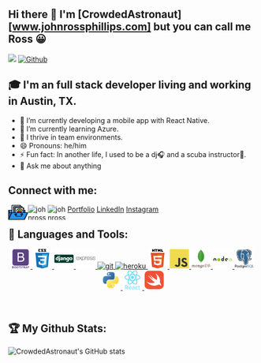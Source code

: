 ## Hi there 👋 I'm [CrowdedAstronaut][www.johnrossphillips.com] but you can call me Ross 😀

![](https://visitor-badge.laobi.icu/badge?page_id=CrowdedAstronaut.CrowdedAstronaut) [![Github](https://img.shields.io/github/followers/CrowdedAstronaut?label=Followers&logo=Github)](https://github.com/CrowdedAstronaut)

## 🎓 I'm an full stack developer living and working in Austin, TX.

- 🔭 I’m currently developing a mobile app with React Native.
- 🌱 I’m currently learning Azure.
- 👯 I thrive in team environments.
- 😄 Pronouns: he/him
- ⚡ Fun fact: In another life, I used to be a dj🎧 and a scuba instructor🤿.
- 💬 Ask me about anything

## Connect with me:

<p align="left">
  <a href="https://johnrossphillips.com" target="blank"><img align="left" src="./icons/portfolio.png" alt="johnrossphillips.com" height="30" width="40" />Portfolio</a>
<a href="https://www.linkedin.com/in/johnrossphillips" target="blank"><img align="left" src="https://raw.githubusercontent.com/rahuldkjain/github-profile-readme-generator/master/src/images/icons/Social/linked-in-alt.svg" alt="johnrossphillips" height="30" width="40" />LinkedIn</a>
<a href="https://instagram.com/johnrossphillips" target="blank"><img align="left" src="https://raw.githubusercontent.com/rahuldkjain/github-profile-readme-generator/master/src/images/icons/Social/instagram.svg" alt="johnrossphillips" height="30" width="40" />Instagram</a>
</p>

## 🧰 Languages and Tools:

<p align="center"> <a href="https://getbootstrap.com" target="_blank"> <img src="https://raw.githubusercontent.com/devicons/devicon/master/icons/bootstrap/bootstrap-plain-wordmark.svg" alt="bootstrap" width="40" height="40"/> </a> <a href="https://www.w3schools.com/css/" target="_blank"> <img src="https://raw.githubusercontent.com/devicons/devicon/master/icons/css3/css3-original-wordmark.svg" alt="css3" width="40" height="40"/> </a> <a href="https://www.djangoproject.com/" target="_blank"> <img src="https://raw.githubusercontent.com/devicons/devicon/master/icons/django/django-original.svg" alt="django" width="40" height="40"/> </a> <a href="https://expressjs.com" target="_blank"> <img src="https://raw.githubusercontent.com/devicons/devicon/master/icons/express/express-original-wordmark.svg" alt="express" width="40" height="40"/> </a> <a href="https://git-scm.com/" target="_blank"> <img src="https://www.vectorlogo.zone/logos/git-scm/git-scm-icon.svg" alt="git" width="40" height="40"/> </a> <a href="https://heroku.com" target="_blank"> <img src="https://www.vectorlogo.zone/logos/heroku/heroku-icon.svg" alt="heroku" width="40" height="40"/> </a> <a href="https://www.w3.org/html/" target="_blank"> <img src="https://raw.githubusercontent.com/devicons/devicon/master/icons/html5/html5-original-wordmark.svg" alt="html5" width="40" height="40"/> </a> <a href="https://developer.mozilla.org/en-US/docs/Web/JavaScript" target="_blank"> <img src="https://raw.githubusercontent.com/devicons/devicon/master/icons/javascript/javascript-original.svg" alt="javascript" width="40" height="40"/> </a> <a href="https://www.mongodb.com/" target="_blank"> <img src="https://raw.githubusercontent.com/devicons/devicon/master/icons/mongodb/mongodb-original-wordmark.svg" alt="mongodb" width="40" height="40"/> </a> </a> <a href="https://nodejs.org" target="_blank"> <img src="https://raw.githubusercontent.com/devicons/devicon/master/icons/nodejs/nodejs-original-wordmark.svg" alt="nodejs" width="40" height="40"/> </a> <a href="https://www.postgresql.org" target="_blank"> <img src="https://raw.githubusercontent.com/devicons/devicon/master/icons/postgresql/postgresql-original-wordmark.svg" alt="postgresql" width="40" height="40"/> </a> <a href="https://www.python.org" target="_blank"> <img src="https://raw.githubusercontent.com/devicons/devicon/master/icons/python/python-original.svg" alt="python" width="40" height="40"/> </a> <a href="https://reactjs.org/" target="_blank"> <img src="https://raw.githubusercontent.com/devicons/devicon/master/icons/react/react-original-wordmark.svg" alt="react" width="40" height="40"/> </a> <a href="https://developer.apple.com/swift/" target="_blank"> <img src="https://github.com/devicons/devicon/blob/master/icons/swift/swift-original.svg" alt="swift" width="40" height="40"/> </a></p>

<br />

## :trophy: My Github Stats:

![CrowdedAstronaut's GitHub stats](https://github-readme-stats.vercel.app/api?username=CrowdedAstronaut&theme=vision-friendly-dark&show_icons=true)
